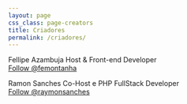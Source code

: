 ```yaml
---
layout: page
css_class: page-creators
title: Criadores
permalink: /criadores/
---
```


<section class="profile">
	<figure class="profile__image profile__image--femontanha"></figure>
	<span class="profile__name">Fellipe Azambuja</span>
	<span class="profile__role">Host & Front-end Developer</span>
	<div class="profile__twitter">
		<a href="https://twitter.com/femontanha" class="twitter-follow-button" data-show-count="false">Follow @femontanha</a>
	</div>
</section>

<section class="profile">
	<figure class="profile__image profile__image--raymon"></figure>
	<span class="profile__name">Ramon Sanches</span>
	<span class="profile__role">Co-Host e PHP FullStack Developer</span>
	<div class="profile__twitter">
		<a href="https://twitter.com/raymonsanches" class="twitter-follow-button" data-show-count="false">Follow @raymonsanches</a>
	</div>
</section>